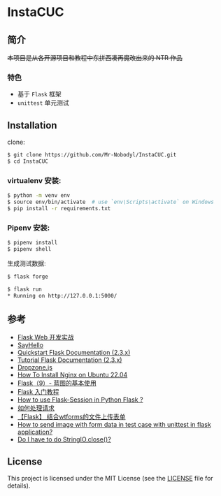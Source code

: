# InstaCUC

## 简介

~~本项目是从各开源项目和教程中东拼西凑再魔改出来的 NTR 作品~~

### 特色

- 基于 `Flask` 框架
- `unittest` 单元测试

## Installation

clone:

```bash
$ git clone https://github.com/Mr-Nobodyl/InstaCUC.git
$ cd InstaCUC
```

### virtualenv 安装:

```bash
$ python -m venv env
$ source env/bin/activate  # use `env\Scripts\activate` on Windows
$ pip install -r requirements.txt
```

### Pipenv 安装:

```bash
$ pipenv install
$ pipenv shell
```

生成测试数据:

```bash
$ flask forge
```

```bash
$ flask run
* Running on http://127.0.0.1:5000/
```

## 参考

- [Flask Web 开发实战](https://helloflask.com/book/1/)
- [SayHello](https://github.com/greyli/sayhello)
- [Quickstart Flask Documentation (2.3.x)](https://flask.palletsprojects.com/en/2.3.x/quickstart/)
- [Tutorial Flask Documentation (2.3.x)](https://flask.palletsprojects.com/en/2.3.x/tutorial/)
- [Dropzone.js](https://www.dropzone.dev/)
- [How To Install Nginx on Ubuntu 22.04](https://www.digitalocean.com/community/tutorials/how-to-install-nginx-on-ubuntu-22-04#server-logs)
- [Flask（9）- 蓝图的基本使用](https://www.cnblogs.com/poloyy/p/15004389.html)
- [Flask 入门教程](https://read.helloflask.com/)
- [How to use Flask-Session in Python Flask ?](https://www.geeksforgeeks.org/how-to-use-flask-session-in-python-flask/)
- [如何处理请求](https://dormousehole.readthedocs.io/en/latest/lifecycle.html#id5)
- [【Flask】 结合wtforms的文件上传表单](https://www.cnblogs.com/franknihao/p/7422805.html)
- [How to send image with form data in test case with unittest in flask application?](https://stackoverflow.com/questions/34331137/how-to-send-image-with-form-data-in-test-case-with-unittest-in-flask-application)
- [Do I have to do StringIO.close()?](https://stackoverflow.com/questions/9718950/do-i-have-to-do-stringio-close)

## License

This project is licensed under the MIT License (see the
[LICENSE](LICENSE) file for details).

